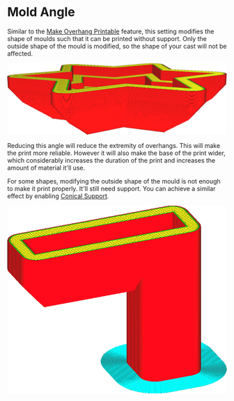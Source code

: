 Mold Angle
====
Similar to the [Make Overhang Printable](../experimental/conical_overhang_enabled.md) feature, this setting modifies the shape of moulds such that it can be printed without support. Only the outside shape of the mould is modified, so the shape of your cast will not be affected.

<!--screenshot {
"image_path": "mold_angle.png",
"models": [
    {
        "script": "star_podium.scad",
        "transformation": ["mirrorZ"]
    }
},
"camera_position": [81, 129, 45],
"settings": {
    "mold_enabled": "True"
},
"colours": 48
}-->
![An angle of 40 degrees allows the bottom side of this mould to print without needing any support](../images/mold_angle.png)

Reducing this angle will reduce the extremity of overhangs. This will make the print more reliable. However it will also make the base of the print wider, which considerably increases the duration of the print and increases the amount of material it'll use.

For some shapes, modifying the outside shape of the mould is not enough to make it print properly. It'll still need support. You can achieve a similar effect by enabling [Conical Support](../experimental/support_conical_enabled.md).

<!--screenshot {
"image_path": "mold_needs_support.png",
"models": [{"script": "basic_overhang.scad"}],
"camera_position": [20, 183, 97],
"settings": {
    "mold_enabled": "True"
},
"colours": 32
}-->
![This mould still needs support](../images/mold_needs_support.png)